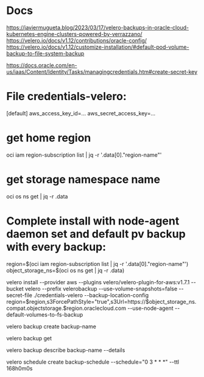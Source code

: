 # Docs
https://javiermugueta.blog/2023/03/17/velero-backups-in-oracle-cloud-kubernetes-engine-clusters-powered-by-verrazzano/
https://velero.io/docs/v1.12/contributions/oracle-config/
https://velero.io/docs/v1.12/customize-installation/#default-pod-volume-backup-to-file-system-backup

https://docs.oracle.com/en-us/iaas/Content/Identity/Tasks/managingcredentials.htm#create-secret-key

# File credentials-velero:
[default]
aws_access_key_id=...
aws_secret_access_key=...


# get home region
oci iam region-subscription list | jq -r '.data[0]."region-name"'

# get storage namespace name
oci os ns get | jq -r .data

# Complete install with node-agent daemon set and default pv backup with every backup:

region=$(oci iam region-subscription list | jq -r '.data[0]."region-name"')
object_storage_ns=$(oci os ns get | jq -r .data) 

velero install --provider aws --plugins velero/velero-plugin-for-aws:v1.7.1 --bucket velero --prefix velerobackup --use-volume-snapshots=false --secret-file ./credentials-velero --backup-location-config region=$region,s3ForcePathStyle="true",s3Url=https://$object_storage_ns.compat.objectstorage.$region.oraclecloud.com --use-node-agent --default-volumes-to-fs-backup

velero backup create backup-name

velero backup get 

velero backup describe backup-name --details

velero schedule create backup-schedule --schedule="0 3 * * *" --ttl 168h0m0s
